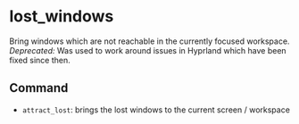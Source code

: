 # lost_windows

Bring windows which are not reachable in the currently focused workspace.
*Deprecated:* Was used to work around issues in Hyprland which have been fixed since then.

## Command

- `attract_lost`: brings the lost windows to the current screen / workspace

